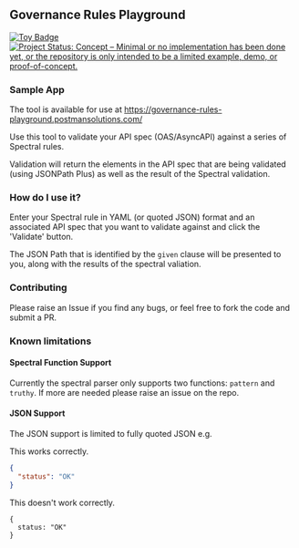
## Governance Rules Playground

<a href="https://project-types.github.io/#toy">
  <img src="https://img.shields.io/badge/project%20type-toy-blue" alt="Toy Badge"/>
</a> <a href="https://www.repostatus.org/#concept"><img src="https://www.repostatus.org/badges/latest/concept.svg" alt="Project Status: Concept – Minimal or no implementation has been done yet, or the repository is only intended to be a limited example, demo, or proof-of-concept." /></a>

### Sample App
The tool is available for use at https://governance-rules-playground.postmansolutions.com/

Use this tool to validate your API spec (OAS/AsyncAPI) against a series of Spectral rules.

Validation will return the elements in the API spec that are being validated (using JSONPath Plus) as well as the result of the Spectral validation.

### How do I use it?

Enter your Spectral rule in YAML (or quoted JSON) format and an associated API spec that you want to validate against and click the 'Validate' button.

The JSON Path that is identified by the `given` clause will be presented to you, along with the results of the spectral valiation.

### Contributing

Please raise an Issue if you find any bugs, or feel free to fork the code and submit a PR.

### Known limitations

#### Spectral Function Support
Currently the spectral parser only supports two functions: `pattern` and `truthy`.  If more are needed please raise an issue on the repo.

#### JSON Support
The JSON support is limited to fully quoted JSON e.g.

This works correctly.
```json
{
  "status": "OK"
}
```

This doesn't work correctly.
```
{
  status: "OK"
}
```